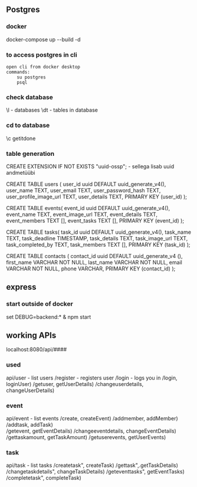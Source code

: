 ## Postgres

### docker

docker-compose up --build -d

### to access postgres in cli

    open cli from docker desktop
    commands:
        su postgres
        psql

### check database

\l - databases
\dt - tables in database

### cd to database

\c getitdone

### table generation

CREATE EXTENSION IF NOT EXISTS "uuid-ossp"; - sellega lisab uuid andmetüübi

CREATE TABLE users (
user_id uuid DEFAULT uuid_generate_v4(),
user_name TEXT,
user_email TEXT,
user_password_hash TEXT,
user_profile_image_url TEXT,
user_details TEXT,
PRIMARY KEY (user_id)
);

CREATE TABLE events(
event_id uuid DEFAULT uuid_generate_v4(),
event_name TEXT,
event_image_url TEXT,
event_details TEXT,
event_members TEXT [],
event_tasks TEXT [],
PRIMARY KEY (event_id)
);

CREATE TABLE tasks(
task_id uuid DEFAULT uuid_generate_v4(),
task_name TEXT,
task_deadline TIMESTAMP,
task_details TEXT,
task_image_url TEXT,
task_completed_by TEXT,
task_members TEXT [],
PRIMARY KEY (task_id)
);

CREATE TABLE contacts (
contact_id uuid DEFAULT uuid_generate_v4 (),
first_name VARCHAR NOT NULL,
last_name VARCHAR NOT NULL,
email VARCHAR NOT NULL,
phone VARCHAR,
PRIMARY KEY (contact_id)
);

## express

### start outside of docker

set DEBUG=backend:\* & npm start


## working APIs
localhost:8080/api/####
### used
api/user - list users
/register - registers user 
/login - logs you in
/login, loginUser)
/getuser, getUserDetails)
/changeuserdetails, changeUserDetails)

### event
api/event - list events
/create, createEvent)
/addmember, addMember)  
/addtask, addTask)  
/getevent, getEventDetails)
/changeeventdetails, changeEventDetails)
/gettaskamount, getTaskAmount)
/getuserevents, getUserEvents)

### task
api/task - list tasks
/createtask", createTask)
/gettask",.getTaskDetails)
/changetaskdetails", changeTaskDetails)
/geteventtasks", getEventTasks)
/completetask", completeTask)